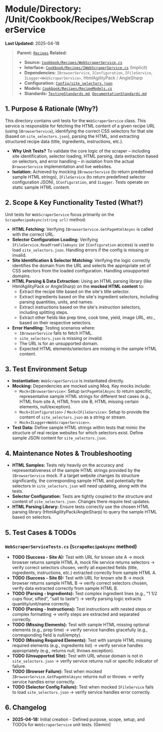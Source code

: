 # Module/Directory: /Unit/Cookbook/Recipes/WebScraperService

**Last Updated:** 2025-04-18

> **Parent:** [`Recipes`](../README.md)
> **Related:**
> * **Source:** [`Cookbook/Recipes/WebScraperService.cs`](../../../../../api-server/Cookbook/Recipes/WebScraperService.cs)
> * **Interface:** [`Cookbook/Recipes/IWebScraperService.cs`](../../../../../api-server/Cookbook/Recipes/WebScraperService.cs) (Implicit)
> * **Dependencies:** `IBrowserService`, `IConfiguration`, `IFileService`, `ILogger<WebScraperService>`, HtmlAgilityPack / AngleSharp
> * **Configuration:** [`Config/site_selectors.json`](../../../../../api-server/Config/site_selectors.json)
> * **Models:** [`Cookbook/Recipes/RecipeModels.cs`](../../../../../api-server/Cookbook/Recipes/RecipeModels.cs)
> * **Standards:** [`TestingStandards.md`](../../../../../Docs/Standards/TestingStandards.md), [`DocumentationStandards.md`](../../../../../Docs/Development/DocumentationStandards.md)

## 1. Purpose & Rationale (Why?)

This directory contains unit tests for the `WebScraperService` class. This service is responsible for fetching the HTML content of a given recipe URL (using `IBrowserService`), identifying the correct CSS selectors for that site (based on `site_selectors.json`), parsing the HTML, and extracting structured recipe data (title, ingredients, instructions, etc.).

* **Why Unit Tests?** To validate the core logic of the scraper – including site identification, selector loading, HTML parsing, data extraction based on selectors, and error handling – in isolation from the actual `BrowserService` implementation and live websites.
* **Isolation:** Achieved by mocking `IBrowserService` (to return predefined sample HTML strings), `IFileService` (to return predefined selector configuration JSON), `IConfiguration`, and `ILogger`. Tests operate on static sample HTML content.

## 2. Scope & Key Functionality Tested (What?)

Unit tests for `WebScraperService` focus primarily on the `ScrapeRecipeAsync(string url)` method:

* **HTML Fetching:** Verifying `IBrowserService.GetPageHtmlAsync` is called with the correct URL.
* **Selector Configuration Loading:** Verifying `IFileService.ReadFromFileAsync` (or `IConfiguration` access) is used to load `site_selectors.json`. Handling errors if the config is missing or invalid.
* **Site Identification & Selector Matching:** Verifying the logic correctly identifies the domain from the URL and selects the appropriate set of CSS selectors from the loaded configuration. Handling unsupported domains.
* **HTML Parsing & Data Extraction:** Using an HTML parsing library (like HtmlAgilityPack or AngleSharp) on the **mocked HTML content** to:
    * Extract the recipe title based on the site's title selector.
    * Extract ingredients based on the site's ingredient selectors, including parsing quantities, units, and names.
    * Extract instructions based on the site's instruction selectors, including splitting steps.
    * Extract other fields like prep time, cook time, yield, image URL, etc., based on their respective selectors.
* **Error Handling:** Testing scenarios where:
    * `IBrowserService` fails to fetch HTML.
    * `site_selectors.json` is missing or invalid.
    * The URL is for an unsupported domain.
    * Expected HTML elements/selectors are missing in the sample HTML content.

## 3. Test Environment Setup

* **Instantiation:** `WebScraperService` is instantiated directly.
* **Mocking:** Dependencies are mocked using Moq. Key mocks include:
    * `Mock<IBrowserService>`: Setup `GetPageHtmlAsync` to return specific, representative sample HTML strings for different test cases (e.g., HTML from site A, HTML from site B, HTML missing certain elements, null/exception).
    * `Mock<IConfiguration>` / `Mock<IFileService>`: Setup to provide the content of `site_selectors.json` as a string or stream.
    * `Mock<ILogger<WebScraperService>>`.
* **Test Data:** Define sample HTML strings within tests that mimic the structure of real recipe websites for which selectors exist. Define sample JSON content for `site_selectors.json`.

## 4. Maintenance Notes & Troubleshooting

* **HTML Samples:** Tests rely heavily on the accuracy and representativeness of the sample HTML strings provided by the `IBrowserService` mock. If a target website changes its structure significantly, the corresponding sample HTML and potentially the selectors in `site_selectors.json` will need updating, along with the tests.
* **Selector Configuration:** Tests are tightly coupled to the structure and content of `site_selectors.json`. Changes there require test updates.
* **HTML Parsing Library:** Ensure tests correctly use the chosen HTML parsing library (HtmlAgilityPack/AngleSharp) to query the sample HTML based on selectors.

## 5. Test Cases & TODOs

### `WebScraperServiceTests.cs` (`ScrapeRecipeAsync` method)
* **TODO (Success - Site A):** Test with URL for known site A -> mock browser returns sample HTML A, mock file service returns selectors -> verify correct selectors chosen, verify all expected fields (title, ingredients, instructions, etc.) extracted correctly from sample HTML A.
* **TODO (Success - Site B):** Test with URL for known site B -> mock browser returns sample HTML B -> verify correct selectors chosen, verify data extracted correctly from sample HTML B.
* **TODO (Parsing - Ingredients):** Test complex ingredient lines (e.g., "1 1/2 cups flour, sifted", "salt to taste") -> verify parsing logic extracts quantity/unit/name correctly.
* **TODO (Parsing - Instructions):** Test instructions with nested steps or complex formatting -> verify steps are extracted and separated correctly.
* **TODO (Missing Elements):** Test with sample HTML missing optional elements (e.g., prep time) -> verify service handles gracefully (e.g., corresponding field is null/empty).
* **TODO (Missing Required Elements):** Test with sample HTML missing required elements (e.g., ingredients list) -> verify service handles appropriately (e.g., returns null, throws exception).
* **TODO (Unsupported Site):** Test with URL whose domain is not in `site_selectors.json` -> verify service returns null or specific indicator of failure.
* **TODO (Browser Failure):** Test when mocked `IBrowserService.GetPageHtmlAsync` returns null or throws -> verify service handles error correctly.
* **TODO (Selector Config Failure):** Test when mocked `IFileService` fails to load `site_selectors.json` -> verify service handles error correctly.

## 6. Changelog

* **2025-04-18:** Initial creation - Defined purpose, scope, setup, and TODOs for `WebScraperService` unit tests. (Gemini)


